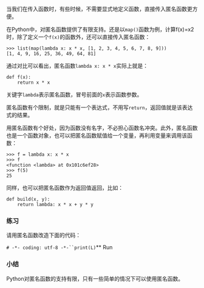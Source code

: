 当我们在传入函数时，有些时候，不需要显式地定义函数，直接传入匿名函数更方便。

在Python中，对匿名函数提供了有限支持。还是以`map()`函数为例，计算f(x)=x2时，除了定义一个`f(x)`的函数外，还可以直接传入匿名函数：

```
>>> list(map(lambda x: x * x, [1, 2, 3, 4, 5, 6, 7, 8, 9]))
[1, 4, 9, 16, 25, 36, 49, 64, 81]

```

通过对比可以看出，匿名函数`lambda x: x * x`实际上就是：

```
def f(x):
    return x * x

```

关键字`lambda`表示匿名函数，冒号前面的`x`表示函数参数。

匿名函数有个限制，就是只能有一个表达式，不用写`return`，返回值就是该表达式的结果。

用匿名函数有个好处，因为函数没有名字，不必担心函数名冲突。此外，匿名函数也是一个函数对象，也可以把匿名函数赋值给一个变量，再利用变量来调用该函数：

```
>>> f = lambda x: x * x
>>> f
<function <lambda> at 0x101c6ef28>
>>> f(5)
25

```

同样，也可以把匿名函数作为返回值返回，比如：

```
def build(x, y):
    return lambda: x * x + y * y

```

### 练习

请用匿名函数改造下面的代码：

`# -*- coding: utf-8 -*-``print(L)`** Run

### 小结

Python对匿名函数的支持有限，只有一些简单的情况下可以使用匿名函数。